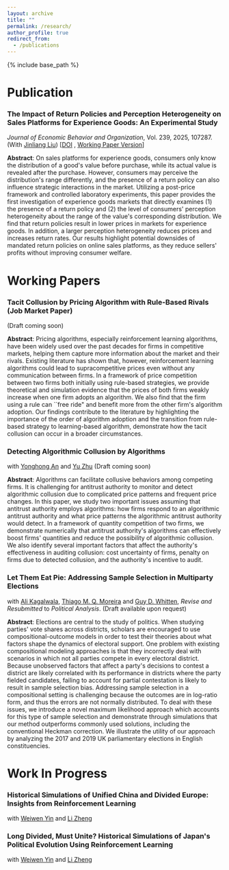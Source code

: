 ```yaml
---
layout: archive
title: ""
permalink: /research/
author_profile: true
redirect_from:
  - /publications
---
```


{% include base_path %}

# Publication
### The Impact of Return Policies and Perception Heterogeneity on Sales Platforms for Experience Goods: An Experimental Study

*Journal of Economic Behavior and Organization*, Vol. 239, 2025, 107287. (With [Jinliang Liu](https://sites.google.com/view/jinliangliu)) 
[[DOI](https://doi.org/10.1016/j.jebo.2025.107287)       , [Working Paper Version](https://papers.ssrn.com/sol3/papers.cfm?abstract_id=5112511)]

**Abstract**: On sales platforms for experience goods, consumers only know the distribution of a good's value before purchase, while its actual value is revealed after the purchase. However, consumers may perceive the distribution's range differently, and the presence of a return policy can also influence strategic interactions in the market. Utilizing a post-price framework and controlled laboratory experiments, this paper provides the first investigation of experience goods markets that directly examines (1) the presence of a return policy and (2) the level of consumers' perception heterogeneity about the range of the value's corresponding distribution. We find that return policies result in lower prices in markets for experience goods. In addition, a larger perception heterogeneity reduces prices and increases return rates. Our results highlight potential downsides of mandated return policies on online sales platforms, as they reduce sellers' profits without improving consumer welfare.

# Working Papers
### Tacit Collusion by Pricing Algorithm with Rule-Based Rivals (Job Market Paper)

(Draft coming soon)

**Abstract**:     Pricing algorithms, especially reinforcement learning algorithms, have been widely used over the past decades for firms in competitive markets, helping them capture more information about the market and their rivals. Existing literature has shown that, however, reinforcement learning algorithms could lead to supracompetitive prices even without any communication between firms. In a framework of price competition between two firms both initially using rule-based strategies, we provide theoretical and simulation evidence that the prices of both firms weakly increase when one firm adopts an algorithm. We also find that the firm using a rule can ``free ride" and benefit more from the other firm's algorithm adoption. Our findings contribute to the literature by highlighting the importance of the order of algorithm adoption and the transition from rule-based strategy to learning-based algorithm, demonstrate how the tacit collusion can occur in a broader circumstances.

### Detecting Algorithmic Collusion by Algorithms

with [Yonghong An](https://people.tamu.edu/~yonghongan/) and [Yu Zhu](https://sites.google.com/site/yuzhu2757/) (Draft coming soon)

**Abstract**: Algorithms can facilitate collusive behaviors among competing firms. It is challenging for antitrust authority to monitor and detect algorithmic collusion due to complicated price patterns and frequent price changes. In this paper, we study two important issues assuming that antitrust authority employs algorithms: how firms respond to an algorithmic antitrust authority and what price patterns the algorithmic antitrust authority would detect. In a framework of quantity competition of two firms, we demonstrate numerically that antitrust authority's algorithms can effectively boost firms' quantities and reduce the possibility of algorithmic collusion. We also identify several important factors that affect the authority's effectiveness in auditing collusion: cost uncertainty of firms, penalty on firms due to detected collusion, and the authority's incentive to audit. 

### Let Them Eat Pie: Addressing Sample Selection in Multiparty Elections

with [Ali Kagalwala](https://www.alikagalwala.com/), [Thiago M. Q. Moreira](https://www.thiagomqmoreira.com/) and [Guy D. Whitten](https://bush.tamu.edu/faculty/gwhitten/), *Revise and Resubmitted* to *Political Analysis*. (Draft available upon request)

**Abstract**: Elections are central to the study of politics. When studying parties' vote shares across districts, scholars are encouraged to use compositional-outcome models in order to test their theories about what factors shape the dynamics of electoral support. One problem with existing compositional modeling approaches is that they incorrectly deal with scenarios in which not all parties compete in every electoral district. Because unobserved factors that affect a party's decisions to contest a district are likely correlated with its performance in districts where the party fielded candidates, failing to account for partial contestation is likely to result in sample selection bias. Addressing sample selection in a compositional setting is challenging because the outcomes are in log-ratio form, and thus the errors are not normally distributed. To deal with these issues, we introduce a novel maximum likelihood approach which accounts for this type of sample selection and demonstrate through simulations that our method outperforms commonly used solutions, including the conventional Heckman correction. We illustrate the utility of our approach by analyzing the 2017 and 2019 UK parliamentary elections in English constituencies.

# Work In Progress

### Historical Simulations of Unified China and Divided Europe: Insights from Reinforcement Learning

with [Weiwen Yin](https://www.weiwenyin.org/) and [Li Zheng](https://iesr.jnu.edu.cn/2019/0821/c17702a512553/page.htm)

### Long Divided, Must Unite? Historical Simulations of Japan's Political Evolution Using Reinforcement Learning

with [Weiwen Yin](https://www.weiwenyin.org/) and [Li Zheng](https://iesr.jnu.edu.cn/2019/0821/c17702a512553/page.htm)
